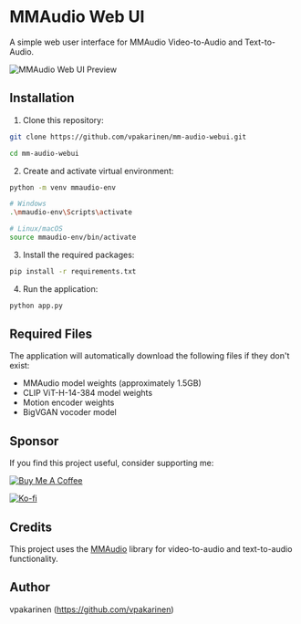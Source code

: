 # MMAudio Web UI

A simple web user interface for MMAudio Video-to-Audio and Text-to-Audio.

![MMAudio Web UI Preview](mmaudio-webui-preview.png)

## Installation

1. Clone this repository:

```bash
git clone https://github.com/vpakarinen/mm-audio-webui.git

cd mm-audio-webui
```

2. Create and activate virtual environment:

```bash
python -m venv mmaudio-env

# Windows
.\mmaudio-env\Scripts\activate

# Linux/macOS
source mmaudio-env/bin/activate
```

3. Install the required packages:

```bash
pip install -r requirements.txt
```

4. Run the application:

```bash
python app.py
```

## Required Files

The application will automatically download the following files if they don't exist:
- MMAudio model weights (approximately 1.5GB)
- CLIP ViT-H-14-384 model weights
- Motion encoder weights
- BigVGAN vocoder model

## Sponsor

If you find this project useful, consider supporting me:

[![Buy Me A Coffee](https://img.shields.io/badge/Buy%20Me%20A%20Coffee-vpakarinen-FFDD00?style=for-the-badge&logo=buymeacoffee)](https://www.buymeacoffee.com/vpakarinen)

[![Ko-fi](https://img.shields.io/badge/Ko--fi-vpakarinen-FF6433?style=for-the-badge&logo=ko-fi)](https://ko-fi.com/vpakarinen)

## Credits

This project uses the [MMAudio](https://github.com/hkchengrex/MMAudio) library for video-to-audio and text-to-audio functionality.

## Author

vpakarinen (https://github.com/vpakarinen)
